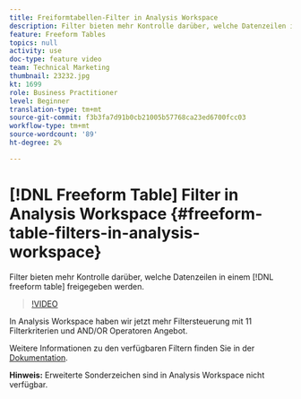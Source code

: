 ```yaml
---
title: Freiformtabellen-Filter in Analysis Workspace
description: Filter bieten mehr Kontrolle darüber, welche Datenzeilen in einer Freiform-Tabelle freigegeben werden.
feature: Freeform Tables
topics: null
activity: use
doc-type: feature video
team: Technical Marketing
thumbnail: 23232.jpg
kt: 1699
role: Business Practitioner
level: Beginner
translation-type: tm+mt
source-git-commit: f3b3fa7d91b0cb21005b57768ca23ed6700fcc03
workflow-type: tm+mt
source-wordcount: '89'
ht-degree: 2%

---
```



# [!DNL Freeform Table] Filter in Analysis Workspace  {#freeform-table-filters-in-analysis-workspace}

Filter bieten mehr Kontrolle darüber, welche Datenzeilen in einem [!DNL freeform table] freigegeben werden.

>[!VIDEO](https://video.tv.adobe.com/v/23232/?quality=12)

In Analysis Workspace haben wir jetzt mehr Filtersteuerung mit 11 Filterkriterien und AND/OR Operatoren Angebot.

Weitere Informationen zu den verfügbaren Filtern finden Sie in der [Dokumentation](https://marketing.adobe.com/resources/help/en_US/analytics/analysis-workspace/pagination_filtering_sorting.html).

**Hinweis:** Erweiterte Sonderzeichen sind in Analysis Workspace nicht verfügbar.
